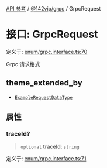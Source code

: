 [API 参考](../../../index.md) / [@142vip/grpc](../index.md) / GrpcRequest

# 接口: GrpcRequest

定义于: [enum/grpc.interface.ts:70](https://github.com/142vip/core-x/blob/b6807ccf6c96718daee70c368eee9968a0b34d48/packages/grpc/src/enum/grpc.interface.ts#L70)

Grpc 请求格式

## theme_extended_by

- [`ExampleRequestDataType`](ExampleRequestDataType.md)

## 属性

### traceId?

> `optional` **traceId**: `string`

定义于: [enum/grpc.interface.ts:71](https://github.com/142vip/core-x/blob/b6807ccf6c96718daee70c368eee9968a0b34d48/packages/grpc/src/enum/grpc.interface.ts#L71)
